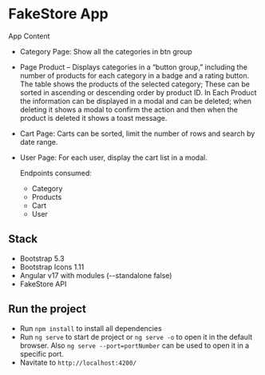 # FakeStore App
App Content
- Category Page: Show all the categories in btn group

- Page Product – Displays categories in a “button group,” including the number of products for each category in a badge and a rating button. The table shows the products of the selected category; These can be sorted in ascending or descending order by product ID. In Each Product the information can be displayed in a modal and can be deleted; when deleting it shows a modal to confirm the action and then when the product is deleted it shows a toast message.

- Cart Page: Carts can be sorted, limit the number of rows and search by date range.

- User Page: For each user, display the cart list in a modal.

  Endpoints consumed:
  - Category
  - Products
  - Cart
  - User   
  
## Stack 
- Bootstrap 5.3
- Bootstrap Icons 1.11
- Angular v17 with modules (--standalone false)
- FakeStore API

## Run the project
- Run `npm install` to install all dependencies
- Run `ng serve` to start de project or `ng serve -o` to open it in the default browser. Also `ng serve --port=portNumber` can be used to open it in a specific port.
- Navitate to `http://localhost:4200/`
